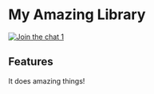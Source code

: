 # My Amazing Library

[![Join the chat 1](https://badges.gitter.im/Join%20Chat.svg)](https://en.wikipedia.org/wiki/Saw_(disambiguation))

## Features

It does amazing things!
